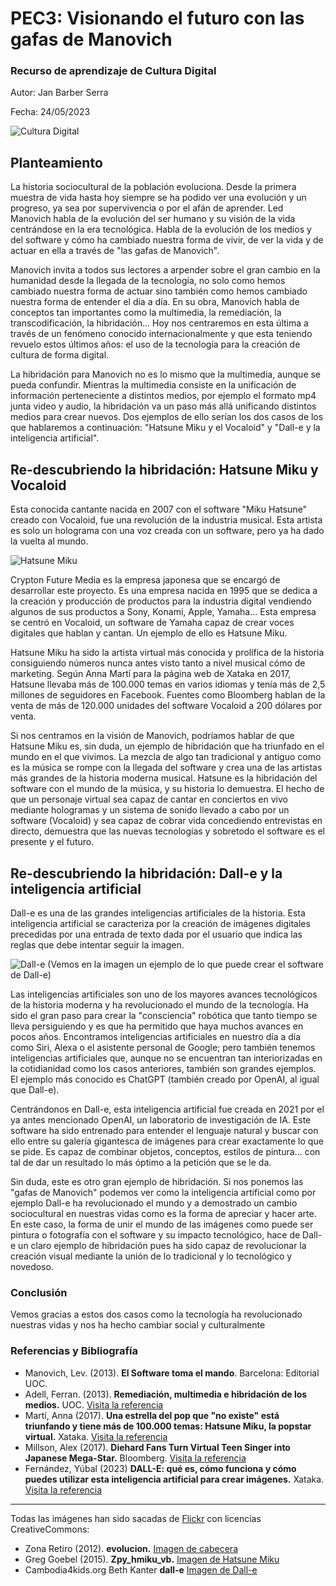 # PEC3: Visionando el futuro con las gafas de Manovich 

### Recurso de aprendizaje de Cultura Digital 

Autor: Jan Barber Serra

Fecha: 24/05/2023

![Cultura Digital](https://github.com/JanBarber/PEC3_Manovich_Reloaded/assets/134527254/393b2f69-d019-4279-8c17-df2d923a0159)


## Planteamiento


La historia sociocultural de la población evoluciona. Desde la primera muestra de vida hasta hoy siempre se ha podido ver una evolución y un progreso, ya sea por supervivencia o por el afán de aprender. Led Manovich habla de la evolución del ser humano y su visión de la vida centrándose en la era tecnológica. Habla de la evolución de los medios y del software y cómo ha cambiado nuestra forma de vivir, de ver la vida y de actuar en ella a través de "las gafas de Manovich". 

Manovich invita a todos sus lectores a arpender sobre el gran cambio en la humanidad desde la llegada de la tecnología, no solo como hemos cambiado nuestra forma de actuar sino también como hemos cambiado nuestra forma de entender el día a día. En su obra, Manovich habla de conceptos tan importantes como la multimedia, la remediación, la transcodificación, la hibridación... Hoy nos centraremos en esta última a través de un fenómeno conocido internacionalmente y que esta teniendo revuelo estos últimos años: el uso de la tecnología para la creación de cultura de forma digital. 

La hibridación para Manovich no es lo mismo que la multimedia, aunque se pueda confundir. Mientras la multimedia consiste en la unificación de información perteneciente a distintos medios, por ejemplo el formato mp4 junta video y audio, la hibridación va un paso más allá unificando distintos medios para crear nuevos. Dos ejemplos de ello serían los dos casos de los que hablaremos a continuación: "Hatsune Miku y el Vocaloid" y "Dall-e y la inteligencia artificial".


## Re-descubriendo la hibridación: Hatsune Miku y Vocaloid

Esta conocida cantante nacida en 2007 con el software "Miku Hatsune" creado con Vocaloid, fue una revolución de la industria musical. Esta artista es solo un holograma con una voz creada con un software, pero ya ha dado la vuelta al mundo.

![Hatsune Miku](https://github.com/JanBarber/PEC3_Manovich_Reloaded/assets/134527254/cc377837-df2b-4c39-b052-aea124389cc7)

Crypton Future Media es la empresa japonesa que se encargó de desarrollar este proyecto. Es una empresa nacida en 1995 que se dedica a la creación y producción de productos para la industria digital vendiendo algunos de sus productos a Sony, Konami, Apple, Yamaha... Esta empresa se centró en Vocaloid, un software de Yamaha capaz de crear voces digitales que hablan y cantan. Un ejemplo de ello es Hatsune Miku.

Hatsune Miku ha sido la artista virtual más conocida y prolífica de la historia consiguiendo números nunca antes visto tanto a nivel musical cómo de marketing. Según Anna Martí para la página web de Xataka en 2017, Hatsune llevaba más de 100.000 temas en varios idiomas y tenía más de 2,5 millones de seguidores en Facebook. Fuentes como Bloomberg hablan de la venta de más de 120.000 unidades del software Vocaloid a 200 dólares por venta. 

Si nos centramos en la visión de Manovich, podríamos hablar de que Hatsune Miku es, sin duda, un ejemplo de hibridación que ha triunfado en el mundo en el que vivimos. La mezcla de algo tan tradicional y antiguo como es la música se rompe con la llegada del software y crea una de las artistas más grandes de la historia moderna musical. Hatsune es la hibridación del software con el mundo de la música, y su historia lo demuestra. El hecho de que un personaje virtual sea capaz de cantar en conciertos en vivo mediante hologramas y un sistema de sonido llevado a cabo por un software (Vocaloid) y sea capaz de cobrar vida concediendo entrevistas en directo, demuestra que las nuevas tecnologías y sobretodo el software es el presente y el futuro.

## Re-descubriendo la hibridación: Dall-e y la inteligencia artificial

Dall-e es una de las grandes inteligencias artificiales de la historia. Esta inteligencia artificial se caracteriza por la creación de imágenes digitales precedidas por una entrada de texto dada por el usuario que indica las reglas que debe intentar seguir la imagen. 

![Dall-e](https://github.com/JanBarber/PEC3_Manovich_Reloaded/assets/134527254/d91a6687-3bf2-4347-8754-ec725c4788c5)
(Vemos en la imagen un ejemplo de lo que puede crear el software de Dall-e)

Las inteligencias artificiales son uno de los mayores avances tecnológicos de la historia moderna y ha revolucionado el mundo de la tecnología. Ha sido el gran paso para crear la "consciencia" robótica que tanto tiempo se lleva persiguiendo y es que ha permitido que haya muchos avances en pocos años. Encontramos inteligencias artificiales en nuestro día a día como Siri, Alexa o el asistente personal de Google; pero también tenemos inteligencias artificiales que, aunque no se encuentran tan interiorizadas en la cotidianidad como los casos anteriores, también son grandes ejemplos. El ejemplo más conocido es ChatGPT (también creado por OpenAI, al igual que Dall-e). 

Centrándonos en Dall-e, esta inteligencia artificial fue creada en 2021 por el ya antes mencionado OpenAI, un laboratorio de investigación de IA. Este software ha sido entrenado para entender el lenguaje natural y buscar con ello entre su galería gigantesca de imágenes para crear exactamente lo que se pide. Es capaz de combinar objetos, conceptos, estilos de pintura... con tal de dar un resultado lo más óptimo a la petición que se le da.

Sin duda, este es otro gran ejemplo de hibridación. Si nos ponemos las "gafas de Manovich" podemos ver como la inteligencia artificial como por ejemplo Dall-e ha revolucionado el mundo y a demostrado un cambio sociocultural en nuestras vidas como es la forma de apreciar y hacer arte. En este caso, la forma de unir el mundo de las imágenes como puede ser pintura o fotografía con el software y su impacto tecnológico, hace de Dall-e un claro ejemplo de hibridación pues ha sido capaz de revolucionar la creación visual mediante la unión de lo tradicional y lo tecnológico y novedoso.

### Conclusión

Vemos gracias a estos dos casos como la tecnología ha revolucionado nuestras vidas y nos ha hecho cambiar social y culturalmente 

### Referencias y Bibliografía

* Manovich, Lev. (2013). **El Software toma el mando**. Barcelona: Editorial UOC. 
* Adell, Ferran. (2013). **Remediación, multimedia e hibridación de los medios.** UOC. [Visita la referencia](http://multimedia.uoc.edu/blogs/fem/es/remediacio-multimedia-i-hibridacio-dels-mitjans/) 
* Martí, Anna (2017). **Una estrella del pop que "no existe" está triunfando y tiene más de 100.000 temas: Hatsune Miku, la popstar virtual.** Xataka. [Visita la referencia](https://www.xataka.com/musica/cuando-una-estrella-del-pop-triunfa-con-mas-de-100-000-canciones-pero-no-existe-hatsune-miku-la-popstar-virtual)
* Millson, Alex (2017). **Diehard Fans Turn Virtual Teen Singer into Japanese Mega-Star.** Bloomberg. [Visita la referencia](https://www.bloomberg.com/news/articles/2017-10-29/diehard-fans-turn-virtual-teen-singer-into-japanese-mega-star?leadSource=uverify%20wall)
* Fernández, Yúbal (2023) **DALL-E: qué es, cómo funciona y cómo puedes utilizar esta inteligencia artificial para crear imágenes.** Xataka. [Visita la referencia](https://www.xataka.com/basics/dall-e-que-como-funciona-como-puedes-utilizar-esta-inteligencia-artificial-para-crear-imagenes)

----

Todas las imágenes han sido sacadas de [Flickr](https://www.flickr.com/) con licencias CreativeCommons:
* Zona Retiro (2012). **evolucion.** [Imagen de cabecera](https://flic.kr/p/bmzgoo)
* Greg Goebel (2015). **Zpy_hmiku_vb.** [Imagen de Hatsune Miku](https://flic.kr/p/uhYyDh)
* Cambodia4kids.org Beth Kanter **dall-e** [Imagen de Dall-e](https://flic.kr/p/2nEcMot)
